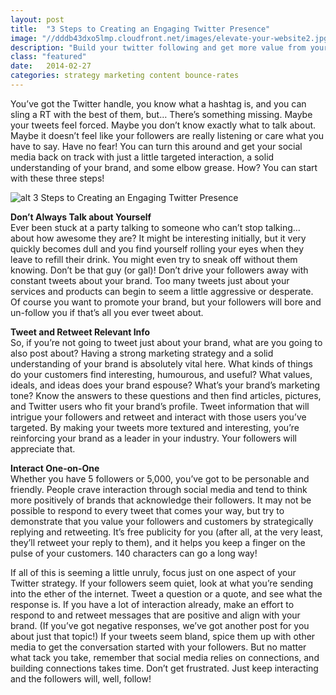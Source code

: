 ```yaml
---
layout: post
title:  "3 Steps to Creating an Engaging Twitter Presence"
image: "//dddb43dxo5lmp.cloudfront.net/images/elevate-your-website2.jpg"
description: "Build your twitter following and get more value from your social media marketing with these three easy steps from INFINITUS Marketing + Technology." 
class: "featured"
date:   2014-02-27
categories: strategy marketing content bounce-rates
---
```


You’ve got the Twitter handle, you know what a hashtag is, and you can sling a RT with the best of them, but… There’s something missing. Maybe your tweets feel forced. Maybe you don’t know exactly what to talk about. Maybe it doesn’t feel like your followers are really listening or care what you have to say. Have no fear! You can turn this around and get your social media back on track with just a little targeted interaction, a solid understanding of your brand, and some elbow grease. How? You can start with these three steps!

![alt 3 Steps to Creating an Engaging Twitter Presence](//dddb43dxo5lmp.cloudfront.net/blog-images/tumblr_mr5a11unVz1r9b6k3o1_500.gif "3 Steps to Creating an Engaging Twitter Presence")

**Don’t Always Talk about Yourself**<br/>
Ever been stuck at a party talking to someone who can’t stop talking… about how awesome they are? It might be interesting initially, but it very quickly becomes dull and you find yourself rolling your eyes when they leave to refill their drink.  You might even try to sneak off without them knowing. Don’t be that guy (or gal)! Don’t drive your followers away with constant tweets about your brand. Too many tweets just about your services and products can begin to seem a little aggressive or desperate. Of course you want to promote your brand, but your followers will bore and un-follow you if that’s all you ever tweet about. 

**Tweet and Retweet Relevant Info**<br/>
So, if you’re not going to tweet just about your brand, what are you going to also post about? Having a strong marketing strategy and a solid understanding of your brand is absolutely vital here. What kinds of things do your customers find interesting, humourous, and useful? What values, ideals, and ideas does your brand espouse? What’s your brand’s marketing tone? Know the answers to these questions and then find articles, pictures, and Twitter users who fit your brand’s profile. Tweet information that will intrigue your followers and retweet and interact with those users you’ve targeted.  By making your tweets more textured and interesting, you’re reinforcing your brand as a leader in your industry. Your followers will appreciate that.

**Interact One-on-One**<br/>
Whether you have 5 followers or 5,000, you’ve got to be personable and friendly. People crave interaction through social media and tend to think more positively of brands that acknowledge their followers. It may not be possible to respond to every tweet that comes your way, but try to demonstrate that you value your followers and customers by strategically replying and retweeting. It’s free publicity for you (after all, at the very least, they’ll retweet your reply to them), and it helps you keep a finger on the pulse of your customers. 140 characters can go a long way!

If all of this is seeming a little unruly, focus just on one aspect of your Twitter strategy. If your followers seem quiet, look at what you’re sending into the ether of the internet. Tweet a question or a quote, and see what the response is. If you have a lot of interaction already, make an effort to respond to and retweet messages that are positive and align with your brand. (If you’ve got negative responses, we’ve got another post for you about just that topic!) If your tweets seem bland, spice them up with other media to get the conversation started with your followers. But no matter what tack you take, remember that social media relies on connections, and building connections takes time. Don’t get frustrated. Just keep interacting and the followers will, well, follow!

